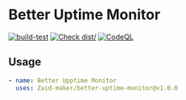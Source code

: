 # Better Uptime Monitor

[![build-test](https://github.com/Zaid-maker/better-uptime-monitor/actions/workflows/test.yml/badge.svg)](https://github.com/Zaid-maker/better-uptime-monitor/actions/workflows/test.yml) [![Check dist/](https://github.com/Zaid-maker/better-uptime-monitor/actions/workflows/check-dist.yml/badge.svg)](https://github.com/Zaid-maker/better-uptime-monitor/actions/workflows/check-dist.yml) [![CodeQL](https://github.com/Zaid-maker/better-uptime-monitor/actions/workflows/codeql-analysis.yml/badge.svg)](https://github.com/Zaid-maker/better-uptime-monitor/actions/workflows/codeql-analysis.yml)

## Usage

```yml
- name: Better Upptime Monitor
  uses: Zaid-maker/better-uptime-monitor@v1.0.0
```
